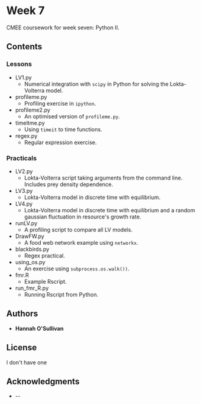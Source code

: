 # Week 7

CMEE coursework for week seven: Python II.

## Contents

### Lessons
* LV1.py
    * Numerical integration with `scipy` in Python for solving the Lokta-Volterra model.
* profileme.py
    * Profiling exercise in `ipython`.
* profileme2.py
    * An optimised version of `profileme.py`.
* timeitme.py
    * Using `timeit` to time functions.
* regex.py
    * Regular expression exercise.

### Practicals
* LV2.py
    * Lokta-Volterra script taking arguments from the command line. Includes prey density dependence.
* LV3.py
    * Lokta-Volterra model in discrete time with equilibrium.
* LV4.py
    * Lokta-Volterra model in discrete time with equilibrium and
    a random gaussian fluctuation in resource's growth rate.
* runLV.py
    * A profiling script to compare all LV models.
* DrawFW.py
    * A food web network example using `networkx`.
* blackbirds.py
    * Regex practical.
* using_os.py
    * An exercise using `subprocess.os.walk())`.
* fmr.R
    * Example Rscript.
* run_fmr_R.py
    * Running Rscript from Python.


## Authors

* **Hannah O'Sullivan**

## License

I don't have one

## Acknowledgments

* --
